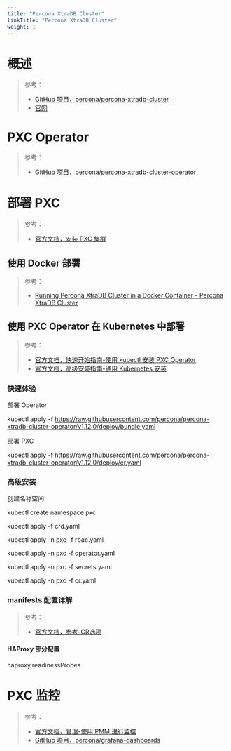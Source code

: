 ```yaml
---
title: "Percona XtraDB Cluster"
linkTitle: "Percona XtraDB Cluster"
weight: 1
---
```


# 概述

> 参考：
> 
> - [GitHub 项目，percona/percona-xtradb-cluster](https://github.com/percona/percona-xtradb-cluster)
> - [官网](https://www.percona.com/software/mysql-database/percona-xtradb-cluster)

# PXC Operator

> 参考：
> 
> - [GitHub 项目，percona/percona-xtradb-cluster-operator](https://github.com/percona/percona-xtradb-cluster-operator)


# 部署 PXC

> 参考：
> 
> - [官方文档，安装 PXC 集群](https://docs.percona.com/percona-xtradb-cluster/latest/install/index.html)


## 使用 Docker 部署

> 参考：
> 
> - [Running Percona XtraDB Cluster in a Docker Container - Percona XtraDB Cluster](https://docs.percona.com/percona-xtradb-cluster/8.0/install/docker.html#docker)


## 使用 PXC Operator 在 Kubernetes 中部署

> 参考：
> 
> - [官方文档，快速开始指南-使用 kubectl 安装 PXC Operator](https://docs.percona.com/percona-operator-for-mysql/pxc/kubectl.html)
> - [官方文档，高级安装指南-通用 Kubernetes 安装](https://docs.percona.com/percona-operator-for-mysql/pxc/kubernetes.html)

### 快速体验

部署 Operator

kubectl apply -f https://raw.githubusercontent.com/percona/percona-xtradb-cluster-operator/v1.12.0/deploy/bundle.yaml

部署 PXC

kubectl apply -f https://raw.githubusercontent.com/percona/percona-xtradb-cluster-operator/v1.12.0/deploy/cr.yaml

### 高级安装

创建名称空间

kubectl create namespace pxc

kubectl apply -f crd.yaml

kubectl apply -n pxc -f rbac.yaml

kubectl apply -n pxc -f operator.yaml

kubectl apply -n pxc -f secrets.yaml

kubectl apply -n pxc -f cr.yaml

### manifests 配置详解

> 参考：
> 
> - [官方文档，参考-CR选项](https://docs.percona.com/percona-operator-for-mysql/pxc/operator.html)

#### HAProxy 部分配置

haproxy.readinessProbes

# PXC 监控

> 参考：
> 
> - [官方文档，管理-使用 PMM 进行监控](https://docs.percona.com/percona-operator-for-mysql/pxc/monitoring.html)
> - [GitHub 项目，percona/grafana-dashboards](https://github.com/percona/grafana-dashboards)

